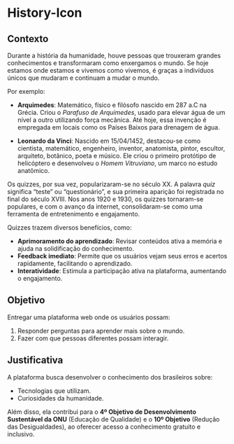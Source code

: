 # History-Icon

## Contexto

Durante a história da humanidade, houve pessoas que trouxeram grandes conhecimentos e transformaram como enxergamos o mundo. Se hoje estamos onde estamos e vivemos como vivemos, é graças a indivíduos únicos que mudaram e continuam a mudar o mundo.

Por exemplo:

- **Arquimedes**: Matemático, físico e filósofo nascido em 287 a.C na Grécia. Criou o *Parafuso de Arquimedes*, usado para elevar água de um nível a outro utilizando força mecânica. Até hoje, essa invenção é empregada em locais como os Países Baixos para drenagem de água.

- **Leonardo da Vinci**: Nascido em 15/04/1452, destacou-se como cientista, matemático, engenheiro, inventor, anatomista, pintor, escultor, arquiteto, botânico, poeta e músico. Ele criou o primeiro protótipo de helicóptero e desenvolveu o *Homem Vitruviano*, um marco no estudo anatômico.

Os quizzes, por sua vez, popularizaram-se no século XX. A palavra *quiz* significa “teste” ou “questionário”, e sua primeira aparição foi registrada no final do século XVIII. Nos anos 1920 e 1930, os quizzes tornaram-se populares, e com o avanço da internet, consolidaram-se como uma ferramenta de entretenimento e engajamento.

Quizzes trazem diversos benefícios, como:

- **Aprimoramento do aprendizado**: Revisar conteúdos ativa a memória e ajuda na solidificação do conhecimento.
- **Feedback imediato**: Permite que os usuários vejam seus erros e acertos rapidamente, facilitando o aprendizado.
- **Interatividade**: Estimula a participação ativa na plataforma, aumentando o engajamento.

## Objetivo

Entregar uma plataforma web onde os usuários possam:

1. Responder perguntas para aprender mais sobre o mundo.
2. Fazer com que pessoas diferentes possam interagir.

## Justificativa

A plataforma busca desenvolver o conhecimento dos brasileiros sobre:

- Tecnologias que utilizam.
- Curiosidades da humanidade.

Além disso, ela contribui para o **4º Objetivo de Desenvolvimento Sustentável da ONU** (Educação de Qualidade) e o **10º Objetivo** (Redução das Desigualdades), ao oferecer acesso a conhecimento gratuito e inclusivo.
